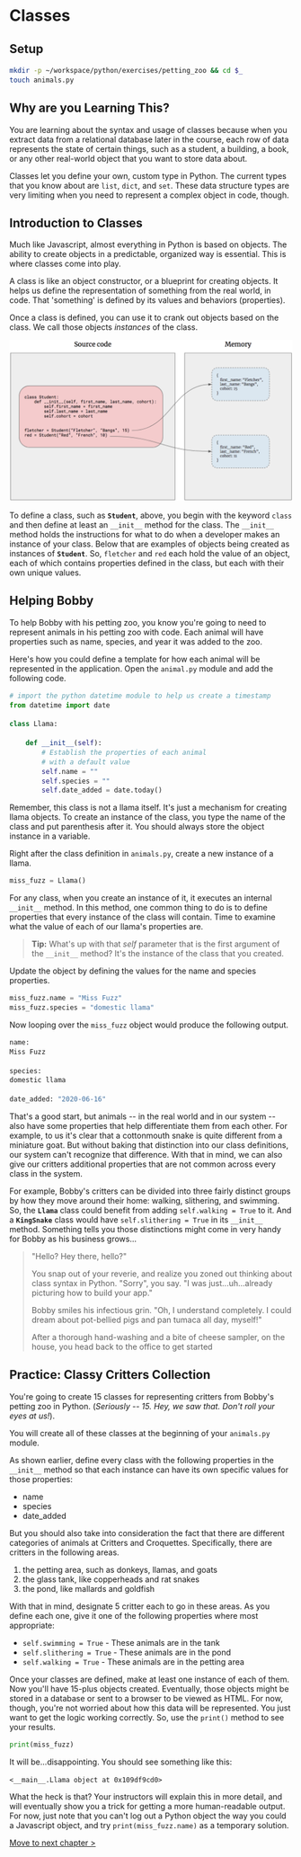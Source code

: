 # Classes

## Setup

```sh
mkdir -p ~/workspace/python/exercises/petting_zoo && cd $_
touch animals.py
```

## Why are you Learning This?

You are learning about the syntax and usage of classes because when you extract data from a relational database later in the course, each row of data represents the state of certain things, such as a student, a building, a book, or any other real-world object that you want to store data about.

Classes let you define your own, custom type in Python. The current types that you know about are `list`, `dict`, and `set`. These data structure types are very limiting when you need to represent a complex object in code, though.

## Introduction to Classes

Much like Javascript, almost everything in Python is based on objects. The ability to create objects in a predictable, organized way is essential. This is where classes come into play.

A class is like an object constructor, or a blueprint for creating objects. It helps us define the representation of something from the real world, in code. That 'something' is defined by its values and behaviors (properties).

Once a class is defined, you can use it to crank out objects based on the class. We call those objects _instances_ of the class.

![visualization of two instances of the Student class](./images/python-class-instances.png)

To define a class, such as **`Student`**, above, you begin with the keyword `class` and then define at least an `__init__` method for the class. The `__init__` method holds the instructions for what to do when a developer makes an instance of your class.
Below that are examples of objects being created as instances of **`Student`**. So, `fletcher` and `red` each hold the value of an object, each of which contains properties defined in the class, but each with their own unique values.

## Helping Bobby

To help Bobby with his petting zoo, you know you're going to need to represent animals in his petting zoo with code. Each animal will have properties such as name, species, and year it was added to the zoo.

Here's how you could define a template for how each animal will be represented in the application. Open the `animal.py` module and add the following code.

```py
# import the python datetime module to help us create a timestamp
from datetime import date

class Llama:

    def __init__(self):
        # Establish the properties of each animal
        # with a default value
        self.name = ""
        self.species = ""
        self.date_added = date.today()
```
Remember, this class is not a llama itself. It's just a mechanism for creating llama objects. To create an instance of the class, you type the name of the class and put parenthesis after it. You should always store the object instance in a variable.

Right after the class definition in `animals.py`, create a new instance of a llama.

```py
miss_fuzz = Llama()
```

For any class, when you create an instance of it, it executes an internal `__init__` method. In this method, one common thing to do is to define properties that every instance of the class will contain. Time to examine what the value of each of our llama's properties are.

> **Tip:** What's up with that _self_ parameter that is the first argument of the `__init__` method? It's the instance of the class that you created.

Update the object by defining the values for the name and species properties.

```py
miss_fuzz.name = "Miss Fuzz"
miss_fuzz.species = "domestic llama"
```

Now looping over the `miss_fuzz` object would produce the following output.

```py
name:
Miss Fuzz

species:
domestic llama

date_added: "2020-06-16"
```
That's a good start, but animals -- in the real world and in our system -- also have some properties that help differentiate them from each other. For example, to us it's clear that a cottonmouth snake is quite different from a miniature goat. But without baking that distinction into our class definitions, our system can't recognize that difference. With that in mind, we can also give our critters additional properties that are not common across every class in the system.

For example, Bobby's critters can be divided into three fairly distinct groups by how they move around their home: walking, slithering, and swimming. So, the **`Llama`** class could benefit from adding `self.walking = True` to it. And a **`KingSnake`** class would have `self.slithering = True` in its `__init__` method. Something tells you those distinctions might come in very handy for Bobby as his business grows...

> "Hello? Hey there, hello?"
>
> You snap out of your reverie, and realize you zoned out thinking about class syntax in Python. "Sorry", you say. "I was just...uh...already picturing how to build your app."
>
> Bobby smiles his infectious grin. "Oh, I understand completely. I could dream about pot-bellied pigs and pan tumaca all day, myself!"
>
> After a thorough hand-washing and a bite of cheese sampler, on the house, you head back to the office to get started

## Practice: Classy Critters Collection

You're going to create 15 classes for representing critters from Bobby's petting zoo in Python. (_Seriously -- 15. Hey, we saw that. Don't roll your eyes at us!_).

You will create all of these classes at the beginning of your `animals.py` module.

As shown earlier, define every class with the following properties in the `__init__` method so that each instance can have its own specific values for those properties:

+ name
+ species
+ date_added

But you should also take into consideration the fact that there are different categories of animals at Critters and Croquettes. Specifically, there are critters in the following areas.

1. the petting area, such as donkeys, llamas, and goats
2. the glass tank, like copperheads and rat snakes
3. the pond, like mallards and goldfish

With that in mind, designate 5 critter each to go in these areas. As you define each one, give it one of the following properties where most appropriate:

+ `self.swimming = True` - These animals are in the tank
+ `self.slithering = True` - These animals are in the pond
+ `self.walking = True` - These animals are in the petting area

Once your classes are defined, make at least one instance of each of them. Now you'll have 15-plus objects created. Eventually, those objects might be stored in a database or sent to a browser to be viewed as HTML. For now, though, you're not worried about how this data will be represented. You just want to get the logic working correctly. So, use the `print()` method to see your results.

```py
print(miss_fuzz)
```

It will be...disappointing. You should see something like this:

`<__main__.Llama object at 0x109df9cd0>`

What the heck is that? Your instructors will explain this in more detail, and will eventually show you a trick for getting a more human-readable output. For now, just note that you can't log out a Python object the way you could a Javascript object, and try `print(miss_fuzz.name)` as a temporary solution.

[Move to next chapter >](./CC_CONSTRUCTORS.md)